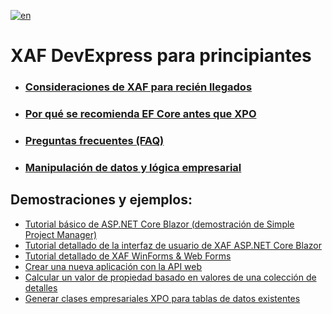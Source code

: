 
[![en](https://img.shields.io/badge/lang-en-red.svg)](https://github.com/jjcolumb/XAF-Docs-Spanish/blob/master/README.en.md)

# XAF DevExpress para principiantes

- ### [Consideraciones de XAF para recién llegados](https://github.com/jjcolumb/XAF-Docs-Spanish/blob/master/newcomers.es.md)
- ### [Por qué se recomienda EF Core antes que XPO](https://github.com/jjcolumb/XAF-Docs-Spanish/blob/master/ef-xpo.es.md)
- ### [Preguntas frecuentes (FAQ)](https://github.com/jjcolumb/XAF-Docs-Spanish/blob/master/faq.es.md)
- ### [Manipulación de datos y lógica empresarial](https://github.com/jjcolumb/XAF-Docs-Spanish/blob/master/datamandl.md)


## Demostraciones y ejemplos:

- [Tutorial básico de ASP.NET Core Blazor (demostración de Simple Project Manager)](https://github.com/jjcolumb/SimpleProjectManager)
- [Tutorial detallado de la interfaz de usuario de XAF ASP.NET Core Blazor](https://github.com/jjcolumb/In-Depth-XAF-ASP.NET-Core-Blazor-UI-Tutorial)
- [Tutorial detallado de XAF WinForms & Web Forms](https://github.com/jjcolumb/In-Depth-XAF-WinForms-WebForms-Tutorial)
- [Crear una nueva aplicación con la API web](https://github.com/jjcolumb/A-1-Click-Solution-for-CRUD-REST-API-Services)
- [Calcular un valor de propiedad basado en valores de una colección de detalles](https://github.com/jjcolumb/Calculate-a-Property-Value-Based-on-Values-from-a-Detail-Collection)
- [Generar clases empresariales XPO para tablas de datos existentes](https://github.com/jjcolumb/Generate-XPO-Business-Classes-for-Existing-Data-Tables)
